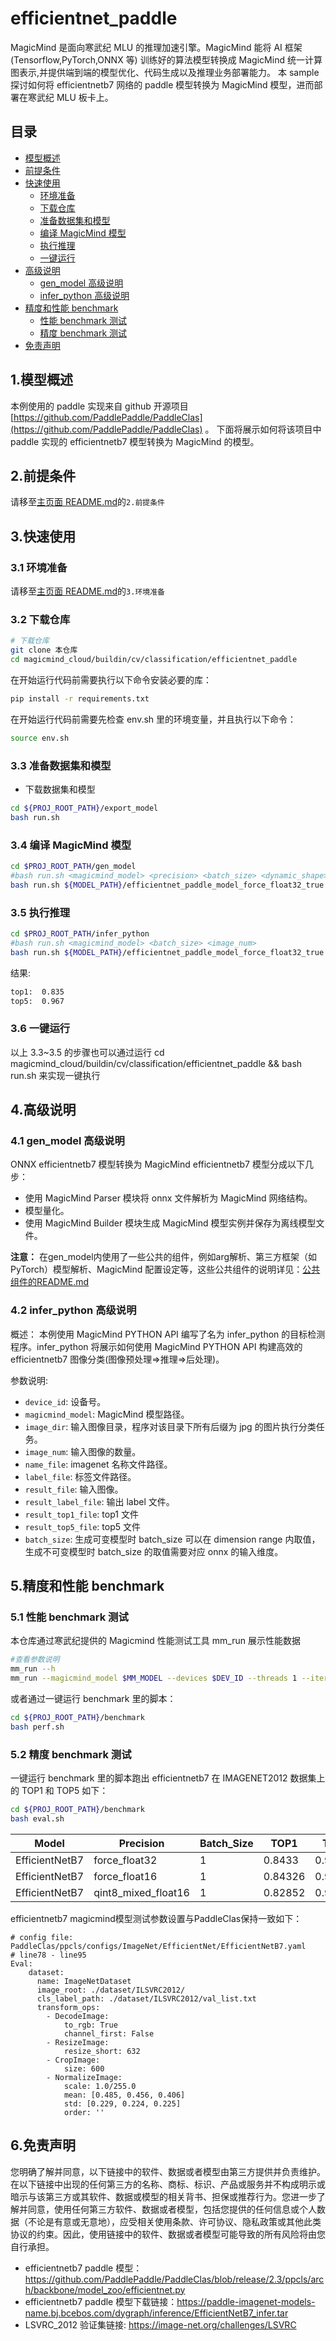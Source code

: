 # efficientnet_paddle

MagicMind 是面向寒武纪 MLU 的推理加速引擎。MagicMind 能将 AI 框架(Tensorflow,PyTorch,ONNX 等)
训练好的算法模型转换成 MagicMind 统一计算图表示,并提供端到端的模型优化、代码生成以及推理业务部署能力。
本 sample 探讨如何将 efficientnetb7 网络的 paddle 模型转换为 MagicMind 模型，进而部署在寒武纪 MLU 板卡上。

## 目录

- [模型概述](#1模型概述)
- [前提条件](#2前提条件)
- [快速使用](#3快速使用)
  - [环境准备](#31-环境准备)
  - [下载仓库](#32-下载仓库)
  - [准备数据集和模型](#33-准备数据集和模型)
  - [编译 MagicMind 模型](#34-编译MagicMind模型)
  - [执行推理](#35-执行推理)
  - [一键运行](#36-一键运行)
- [高级说明](#4高级说明)
  - [gen_model 高级说明](#41-gen_model-高级说明)
  - [infer_python 高级说明](#42-infer_python-高级说明)
- [精度和性能 benchmark](#5精度和性能-benchmark)
  - [性能 benchmark 测试](#51-性能-benchmark-测试)
  - [精度 benchmark 测试](#52-精度-benchmark-测试)
- [免责声明](#6免责声明)

## 1.模型概述

本例使用的 paddle 实现来自 github 开源项目[https://github.com/PaddlePaddle/PaddleClas](https://github.com/PaddlePaddle/PaddleClas) 。 下面将展示如何将该项目中 paddle 实现的 efficientnetb7 模型转换为 MagicMind 的模型。

## 2.前提条件

请移至[主页面 README.md](../../../../README.md)的`2.前提条件`

## 3.快速使用

### 3.1 环境准备

请移至[主页面 README.md](../../../../README.md)的`3.环境准备`

### 3.2 下载仓库

```bash
# 下载仓库
git clone 本仓库
cd magicmind_cloud/buildin/cv/classification/efficientnet_paddle
```

在开始运行代码前需要执行以下命令安装必要的库：

```bash
pip install -r requirements.txt
```

在开始运行代码前需要先检查 env.sh 里的环境变量，并且执行以下命令：

```bash
source env.sh
```

### 3.3 准备数据集和模型

- 下载数据集和模型

```bash
cd ${PROJ_ROOT_PATH}/export_model
bash run.sh
```


### 3.4 编译 MagicMind 模型

```bash
cd $PROJ_ROOT_PATH/gen_model
#bash run.sh <magicmind_model> <precision> <batch_size> <dynamic_shape>
bash run.sh ${MODEL_PATH}/efficientnet_paddle_model_force_float32_true force_float32 1 true
```

### 3.5 执行推理

```bash
cd $PROJ_ROOT_PATH/infer_python
#bash run.sh <magicmind_model> <batch_size> <image_num>
bash run.sh ${MODEL_PATH}/efficientnet_paddle_model_force_float32_true 1 1000
```

结果:


```bash
top1:  0.835
top5:  0.967
```

### 3.6 一键运行

以上 3.3~3.5 的步骤也可以通过运行 cd magicmind_cloud/buildin/cv/classification/efficientnet_paddle && bash run.sh 来实现一键执行

## 4.高级说明

### 4.1 gen_model 高级说明

ONNX efficientnetb7 模型转换为 MagicMind efficientnetb7 模型分成以下几步：

- 使用 MagicMind Parser 模块将 onnx 文件解析为 MagicMind 网络结构。
- 模型量化。
- 使用 MagicMind Builder 模块生成 MagicMind 模型实例并保存为离线模型文件。

**注意：**
在gen_model内使用了一些公共的组件，例如arg解析、第三方框架（如PyTorch）模型解析、MagicMind 配置设定等，这些公共组件的说明详见：[公共组件的README.md](../../../python_common/README.md)

### 4.2 infer_python 高级说明

概述：
本例使用 MagicMind PYTHON API 编写了名为 infer_python 的目标检测程序。infer_python 将展示如何使用 MagicMind PYTHON API 构建高效的 efficientnetb7 图像分类(图像预处理=>推理=>后处理)。

参数说明:

- `device_id`: 设备号。
- `magicmind_model`: MagicMind 模型路径。
- `image_dir`: 输入图像目录，程序对该目录下所有后缀为 jpg 的图片执行分类任务。
- `image_num`: 输入图像的数量。
- `name_file`: imagenet 名称文件路径。
- `label_file`: 标签文件路径。
- `result_file`: 输入图像。
- `result_label_file`: 输出 label 文件。
- `result_top1_file`: top1 文件
- `result_top5_file`: top5 文件
- `batch_size`: 生成可变模型时 batch_size 可以在 dimension range 内取值，生成不可变模型时 batch_size 的取值需要对应 onnx 的输入维度。

## 5.精度和性能 benchmark

### 5.1 性能 benchmark 测试

本仓库通过寒武纪提供的 Magicmind 性能测试工具 mm_run 展示性能数据

```bash
#查看参数说明
mm_run --h
mm_run --magicmind_model $MM_MODEL --devices $DEV_ID --threads 1 --iterations 1000
```

或者通过一键运行 benchmark 里的脚本：

```bash
cd ${PROJ_ROOT_PATH}/benchmark
bash perf.sh
```

### 5.2 精度 benchmark 测试

一键运行 benchmark 里的脚本跑出 efficientnetb7 在 IMAGENET2012 数据集上的 TOP1 和 TOP5 如下：

```bash
cd ${PROJ_ROOT_PATH}/benchmark
bash eval.sh
```

| Model    | Precision          | Batch_Size | TOP1     | TOP5     |
| -------- | ------------------- | ---------- | -------- | -------- |
| EfficientNetB7 | force_float32       | 1          | 0.8433  | 0.9691 |
| EfficientNetB7 | force_float16       | 1          | 0.84326  | 0.9691  |
| EfficientNetB7 | qint8_mixed_float16 | 1          | 0.82852  | 0.96256  |

efficientnetb7 magicmind模型测试参数设置与PaddleClas保持一致如下：
```
# config file: PaddleClas/ppcls/configs/ImageNet/EfficientNet/EfficientNetB7.yaml
# line78 - line95
Eval:
    dataset: 
      name: ImageNetDataset
      image_root: ./dataset/ILSVRC2012/
      cls_label_path: ./dataset/ILSVRC2012/val_list.txt
      transform_ops:
        - DecodeImage:
            to_rgb: True
            channel_first: False
        - ResizeImage:
            resize_short: 632
        - CropImage:
            size: 600
        - NormalizeImage:
            scale: 1.0/255.0
            mean: [0.485, 0.456, 0.406]
            std: [0.229, 0.224, 0.225]
            order: ''
```

## 6.免责声明

您明确了解并同意，以下链接中的软件、数据或者模型由第三方提供并负责维护。在以下链接中出现的任何第三方的名称、商标、标识、产品或服务并不构成明示或暗示与该第三方或其软件、数据或模型的相关背书、担保或推荐行为。您进一步了解并同意，使用任何第三方软件、数据或者模型，包括您提供的任何信息或个人数据（不论是有意或无意地），应受相关使用条款、许可协议、隐私政策或其他此类协议的约束。因此，使用链接中的软件、数据或者模型可能导致的所有风险将由您自行承担。

- efficientnetb7 paddle 模型：https://github.com/PaddlePaddle/PaddleClas/blob/release/2.3/ppcls/arch/backbone/model_zoo/efficientnet.py
- efficientnetb7 paddle 模型下载链接：https://paddle-imagenet-models-name.bj.bcebos.com/dygraph/inference/EfficientNetB7_infer.tar
- LSVRC_2012 验证集链接: https://image-net.org/challenges/LSVRC
